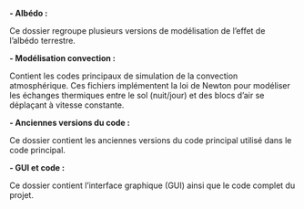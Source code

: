 **- Albédo :**

Ce dossier regroupe plusieurs versions de modélisation de l’effet de l’albédo terrestre.

**- Modélisation convection :**

Contient les codes principaux de simulation de la convection atmosphérique. Ces fichiers implémentent la loi de Newton pour modéliser les échanges thermiques entre le sol (nuit/jour) et des blocs d’air se déplaçant à vitesse constante.

**- Anciennes versions du code :**

Ce dossier contient les anciennes versions du code principal utilisé dans le code principal.

**- GUI et code :**

Ce dossier contient l’interface graphique (GUI) ainsi que le code complet du projet.

